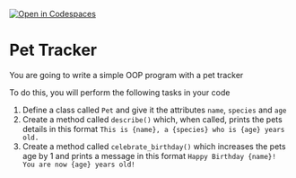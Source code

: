 [![Open in Codespaces](https://classroom.github.com/assets/launch-codespace-2972f46106e565e64193e422d61a12cf1da4916b45550586e14ef0a7c637dd04.svg)](https://classroom.github.com/open-in-codespaces?assignment_repo_id=17218323)
# Pet Tracker

You are going to write a simple OOP program with a pet tracker

To do this, you will perform the following tasks in your code

1. Define a class called `Pet` and give it the attributes `name`, `species` and `age`
2. Create a method called `describe()` which, when called, prints the pets details in this format
`This is {name}, a {species} who is {age} years old.`
3. Create a method called `celebrate_birthday()` which increases the pets age by 1 and prints a message in this format
`Happy Birthday {name}! You are now {age} years old!`